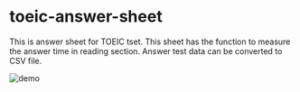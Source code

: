 # toeic-answer-sheet

This is answer sheet for TOEIC tset. This sheet has the function to measure the answer time in reading section. Answer test data can be converted to CSV file.

![demo](https://user-images.githubusercontent.com/17229643/44390247-c92a3080-a567-11e8-990a-aa53a193029d.gif)
